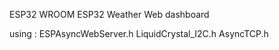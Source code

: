 ESP32 WROOM
ESP32 Weather Web dashboard

using  :
  ESPAsyncWebServer.h
  LiquidCrystal_I2C.h
  AsyncTCP.h
  
